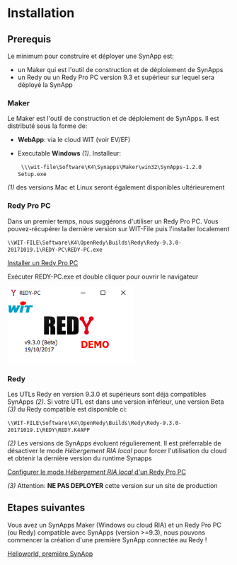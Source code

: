 # Installation

## Prerequis

Le minimum pour construire et déployer une SynApp est:
* un Maker qui est l'outil de construction et de déploiement de SynApps
* un Redy ou un Redy Pro PC version 9.3 et supérieur sur lequel sera déployé la SynApp

### Maker

Le Maker est l'outil de construction et de déploiement de SynApps. Il est distributé sous la forme de:
* **WebApp**: via le cloud WIT (voir EV/EF)

* Executable **Windows** *(1)*. Installeur:
    ```
     \\\wit-file\Software\K4\Synapps\Maker\win32\SynApps-1.2.0 Setup.exe 
    ```

*(1)* des versions Mac et Linux seront également disponibles ultérieurement

### Redy Pro PC 

Dans un premier temps, nous suggérons d'utiliser un Redy Pro PC. Vous pouvez-récupérer la dernière version sur WIT-File puis l'installer localement
```
\\WIT-FILE\Software\K4\OpenRedy\Builds\Redy\Redy-9.3.0-20171019.1\REDY-PC\REDY-PC.exe
```
[Installer un Redy Pro PC](installRedyProPC.md)

Exécuter REDY-PC.exe et double cliquer pour ouvrir le navigateur

![RedyProPC](assets/RedyProPCexe.PNG)

### Redy

Les UTLs Redy en version 9.3.0 et supérieurs sont déja compatibles SynApps *(2)*.
Si votre UTL est dans une version inférieur, une version Beta *(3)* du Redy compatible est disponible ci:
```
\\WIT-FILE\Software\K4\OpenRedy\Builds\Redy\Redy-9.3.0-20171019.1\REDY\REDY.K4APP
```
*(2)* Les versions de SynApps évoluent régulierement. Il est préferrable de désactiver le mode *Hébergement RIA local* pour forcer l'utilisation du cloud et obtenir la dernière version du runtime Synapps

[Configurer le mode *Hébergement RIA local* d'un Redy Pro PC](configureRedyProPC.md)

*(3)* Attention: **NE PAS DEPLOYER** cette version sur un site de production

## Etapes suivantes

Vous avez un SynApps Maker (Windows ou cloud RIA) et un Redy Pro PC (ou Redy) compatible avec SynApps (version >=9.3), nous pouvons commencer la création d'une première SynApp connectée au Redy !

[Helloworld, première SynApp](tuto01Helloworld.md)